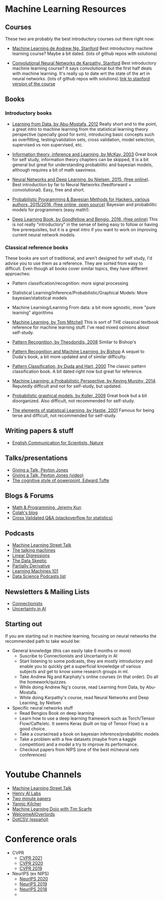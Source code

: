
# Machine Learning Resources


## Courses

These two are probably the best introductory courses out there right now:

 * [Machine Learning de Andrew Ng, Stanford](https://www.coursera.org/learn/machine-learning)
 Best introductory machine learning course? Maybe a bit dated. (lots of github repos with solutions)

* [Convolutional Neural Networks de Karpathy, Stanford](http://cs231n.github.io/)
 Best introductory machine learning course? It says convolutional but the first half deals with machine learning. It's really up to date wrt the state of the art in neural networks. (lots of github repos with solutions) [link to stanford version of the course](http://vision.stanford.edu/teaching/cs231n/index.html)


## Books


### Introductory books
* [Learning from Data, by Abu-Mostafa, 2012](https://www.amazon.com/Learning-From-Data-Yaser-Abu-Mostafa/dp/1600490069/ref=zg_bs_3887_15) Really short and to the point, a great intro to machine learning from the statistical learning theory perspective (specially good for svm), introducing basic concepts such as overfitting, testing/validation sets, cross validation, model selection, supervised vs non supervised, etc.

* [Information theory, inference and Learning, by McKay, 2003](http://www.inference.phy.cam.ac.uk/itprnn/book.html) Great book for self study, information theory chapters can be skipped, it is a bit general but great for understanding probabilitic and bayesian models, although requires a bit of math saaviness.

* [Neural Networks and Deep Learning, by Nielsen, 2015, (free online)](http://neuralnetworksanddeeplearning.com/).
Best introduction by far to Neural Networks (feedforward + convolutional). Easy, free and short.

* [Probabilistic Programming & Bayesian Methods for Hackers, various authors, 2015/2016, (free online, open source)](http://camdavidsonpilon.github.io/Probabilistic-Programming-and-Bayesian-Methods-for-Hackers/) Bayesian and probabilitic models for programmers (easy math!).

* [Deep Learning Book, by Goodfellow and Bengio, 2016, (free online)](http://www.deeplearningbook.org/) This is not really "introductory" in the sense of being easy to follow or having few prerequisites, but it is a great intro if you want to work on improving current neural network models.

### Classical reference books

These books are sort of traditional, and aren't designed for self study, I'd advise you to use them  as a reference. They are sorted from easy to difficult. Even though all books cover similar topics, they have different approaches:

* Pattern classification/recognition: more signal processing
* Statistical Learning/Inference/Probabilistic/Graphical Models: More bayesian/statistical models
* Machine Learning/Learning From data: a bit more agnostic, more "pure learning" algorithms


 * [Machine Learning, by Tom Mitchell](https://www.amazon.com/gp/product/0070428077/ref=pd_sim_14_9?ie=UTF8&psc=1&refRID=XENB6TPJHVN3FWVVX337) This is sort of THE classical textbook reference for machine learning stuff. I've read mixed opinions about self-study.

* [Pattern Recognition, by Theodoridis, 2008](http://store.elsevier.com/Pattern-Recognition/Sergios-Theodoridis/isbn-9781597492720/) Similar to Bishop's

* [Pattern Recognition and Machine Learning, by Bishop](https://www.amazon.com/gp/product/0387310738/ref=pd_sim_14_2?ie=UTF8&psc=1&-refRID=M6A1E6MTZ2SNK9DGY0CN) A sequel to Duda's book, a bit more updated and of similar difficulty.

* [Pattern Classification, by Duda and Hart, 2000](http://www.wiley.com/WileyCDA/WileyTitle/productCd-0471056693.html) The classic pattern classification book. A bit dated right now but great for reference.

* [Machine Learning: a Probabilistic Perspective, by Keving Murphy, 2014](https://www.cs.ubc.ca/~murphyk/MLbook/). Reputedly difficult and not for self-study, but updated.

* [Probabilistic graphical models, by Koller, 2009](http://pgm.stanford.edu/) Great book but a bit disorganized. Also difficult, not recommended for self-study.

* [The elements of statistical Learning, by Hastie, 2001](https://www.amazon.com/The-Elements-Statistical-Learning-Prediction/dp/0387848576/ref=zg_bs_3887_10) Famous for being terse and difficult, not recommended for self-study.


## Writing papers & stuff

* [English Communication for Scientists, Nature ](http://www.nature.com/scitable/ebooks/english-communication-for-scientists-14053993/contents)


## Talks/presentations

* [Giving a Talk, Peyton Jones]( https://www.microsoft.com/en-us/research/wp-content/uploads/2016/08/giving-a-talk.pdf)
* [Giving a Talk, Peyton Jones (video)](https://www.youtube.com/watch?v=sT_-owjKIbA)
* [The cognitive style of powerpoint, Edward Tufte](http://users.ha.uth.gr/tgd/pt0501/09/Tufte.pdf)

## Blogs & Forums
 * [Math & Programming, Jeremy Kun](https://jeremykun.com/2015/04/06/markov-chain-monte-carlo-without-all-the-bullshit/)
 * [Colah's blog](http://colah.github.io/)
 * [Cross Validated Q&A (stackoverflow for statistics)](http://stats.stackexchange.com/)


## Podcasts
  
  * [Machine Learning Street Talk](https://www.youtube.com/channel/UCMLtBahI5DMrt0NPvDSoIRQ)
  * [The talking machines](http://www.thetalkingmachines.com/)
  * [Linear Digressions](http://lineardigressions.com/)
  * [The Data Skeptic](http://dataskeptic.com/)
  * [Partially Derivative](http://partiallyderivative.com/)
  * [Learning Machines 101](http://www.learningmachines101.com/)
  * [Data Science Podcasts list](https://dspods.netlify.app/)

## Newsletters & Mailing Lists
 * [Connectionists](https://mailman.srv.cs.cmu.edu/mailman/listinfo/connectionists)
 * [Uncertainty in AI](http://web.engr.oregonstate.edu/~dambrobr/uai.html)



## Starting out
  If you are starting out in machine learning, focusing on neural networks  the recommended path to take would be:
  * General knowledge (this can easily take 6 months or more)
    * Suscribe to Connectionists and Uncertainty in AI
    * Start listening to some podcasts, they are mostly introductory and enable you to quickly get a superficial knowledge of various subjects and get to know some research groups in ml.
    * Take Andrew Ng and Karphaty's online courses (in that order). Do all the homework/quizzes.
    * While doing Andrew Ng's course, read Learning from Data, by Abu-Mostafa.
    * While doing Karpathy's course, read Neural Networks and Deep Learning, by Nielsen
  * Specific neural networks stuff
    * Read Bengios Book on deep learning
    * Learn how to use a deep learning framework such as Torch/Tensor Flow/Caffe/etc. It seems Keras (built on top of Tensor Flow) is a good choice.
    * Take a course/read a book on bayesian inference/probabilitic models
    * Take a problem with a few datasets (maybe from a kaggle competition) and a model a try to improve its performance.
    * Checkout papers from NIPS (one of the best ml/neural nets conferences)

# Youtube Channels

* [Machine Learning Street Talk](https://www.youtube.com/channel/UCMLtBahI5DMrt0NPvDSoIRQ)
* [Henry AI Labs](https://www.youtube.com/channel/UCHB9VepY6kYvZjj0Bgxnpbw)
* [Two minute papers](https://www.youtube.com/user/keeroyz)
* [Yannic Kilcher](https://www.youtube.com/channel/UCZHmQk67mSJgfCCTn7xBfew)
* [Machine Learning Dojo with Tim Scarfe](https://www.youtube.com/c/MachineLearningDojowithTimScarfe/videos)
* [ WelcomeAIOverlords](https://www.youtube.com/channel/UCxw9_WYmLqlj5PyXu2AWU_g/videos)
* [DotCSV (español)](https://www.youtube.com/channel/UCy5znSnfMsDwaLlROnZ7Qbg)

# Conference orals

* CVPR
    * [CVPR 2021](https://www.youtube.com/playlist?list=PL6liSIqFR4BVGJFOSZgAm2qPwhFjtJVH0)
    * [CVPR 2020](https://www.youtube.com/playlist?list=PLD7HFcN7LXReE26bH78d74R9JmGPabDu2)
    * [CVPR 2019](https://www.youtube.com/playlist?list=PLzGR8_vFq07KBRXNT8SmuhBUp1tHRsglm)
* NeurIPS (ex NIPS)
    * [NeurIPS 2020](https://www.youtube.com/playlist?list=PLuv1FSpHurUcwP9CFLT8efinNGFD7KTVH)
    * [NeurIPS 2019](https://www.youtube.com/playlist?list=PLderfcX9H9MpK9LKziKu_gUsTL_O2pnLB)
    * [NeurIPS 2018](https://www.youtube.com/playlist?list=PLr0i1y8XzSgMnjzWx25DXxYWSSXqS5FzR)
    * 



